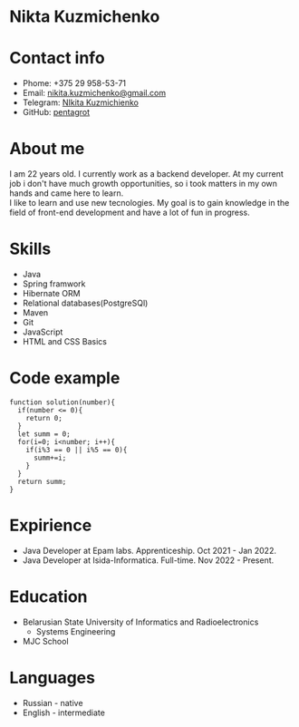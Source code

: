 # Nikta Kuzmichenko
# Contact info 
* Phome: +375 29 958-53-71
* Email: [nikita.kuzmichenko@gmail.com](nikita.kuzmichenko@gmail.com)
* Telegram: [NIkita Kuzmichienko](https://t.me/NIkitaKuzmichienko)
* GitHub: [pentagrot](https://github.com/pentagrot)
# About me
I am 22 years old. I currently work as a backend developer. At my current job i don't have much growth opportunities, so i took matters in my own hands and came here to learn.<br>
I like to learn and use new tecnologies. My goal is to gain knowledge in the field of front-end development and have a lot of fun in progress.
# Skills
* Java
* Spring framwork
* Hibernate ORM
* Relational databases(PostgreSQl)
* Maven
* Git
* JavaScript
* HTML and CSS Basics
# Code example
```
function solution(number){
  if(number <= 0){
    return 0;
  }
  let summ = 0;
  for(i=0; i<number; i++){
    if(i%3 == 0 || i%5 == 0){
      summ+=i;
    }
  }
  return summ;
}
```
# Expirience 
* Java Developer at Epam labs. Apprenticeship. Oct 2021 - Jan 2022.
* Java Developer at Isida-Informatica. Full-time. Nov 2022 - Present.
# Education
* Belarusian State University of Informatics and Radioelectronics
  - Systems Engineering
* MJC School
# Languages
* Russian - native
* English - intermediate